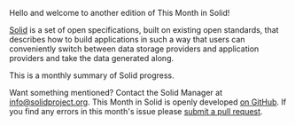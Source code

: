 Hello and welcome to another edition of This Month in Solid!

[Solid](https://solidproject.org) is a set of open specifications, built on existing open standards, that describes how to build applications in such a way that users can conveniently switch between data storage providers and application providers and take the data generated along.

This is a monthly summary of Solid progress.

Want something mentioned? Contact the Solid Manager at info@solidproject.org. This Month in Solid is openly developed [on GitHub](https://github.com/solid/solidproject.org/blob/main/_posts/newsletter/next.md). If you find any errors in this month's issue please [submit a pull request](https://github.com/solid/solidproject.org/pulls).
